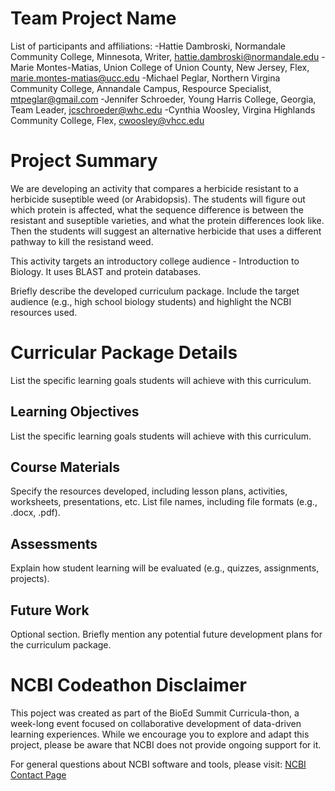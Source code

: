 # Team Project Name

List of participants and affiliations:
-Hattie Dambroski, Normandale Community College, Minnesota, Writer, hattie.dambroski@normandale.edu
-Marie Montes-Matias, Union College of Union County, New Jersey, Flex, marie.montes-matias@ucc.edu
-Michael Peglar, Northern Virgina Community College, Annandale Campus, Respource Specialist, mtpeglar@gmail.com
-Jennifer Schroeder, Young Harris College, Georgia, Team Leader, jcschroeder@whc.edu
-Cynthia Woosley,  Virgina Highlands Community College, Flex, cwoosley@vhcc.edu

# Project Summary
We are developing an activity that compares a herbicide resistant to a herbicide suseptible weed (or Arabidopsis).  The students will figure out which protein is affected, what the sequence difference is between the resistant and suseptible varieties, and what the protein differences look like.  Then the students will suggest an alternative herbicide that uses a different pathway to kill the resistand weed.

This activity targets an introductory college audience - Introduction to Biology.  It uses BLAST and protein databases.

Briefly describe the developed curriculum package. Include the target audience (e.g., high school biology students) and highlight the NCBI resources used.

# Curricular Package Details
List the specific learning goals students will achieve with this curriculum.

## Learning Objectives
List the specific learning goals students will achieve with this curriculum.

## Course Materials
Specify the resources developed, including lesson plans, activities, worksheets, presentations, etc. List file names, including file formats (e.g., .docx, .pdf).

## Assessments
Explain how student learning will be evaluated (e.g., quizzes, assignments, projects).

## Future Work
Optional section. Briefly mention any potential future development plans for the curriculum package.

# NCBI Codeathon Disclaimer
This poject was created as part of the BioEd Summit Curricula-thon, a week-long event focused on collaborative development of data-driven learning experiences. While we encourage you to explore and adapt this project, please be aware that NCBI does not provide ongoing support for it.

For general questions about NCBI software and tools, please visit: [NCBI Contact Page](https://www.ncbi.nlm.nih.gov/home/about/contact/)

